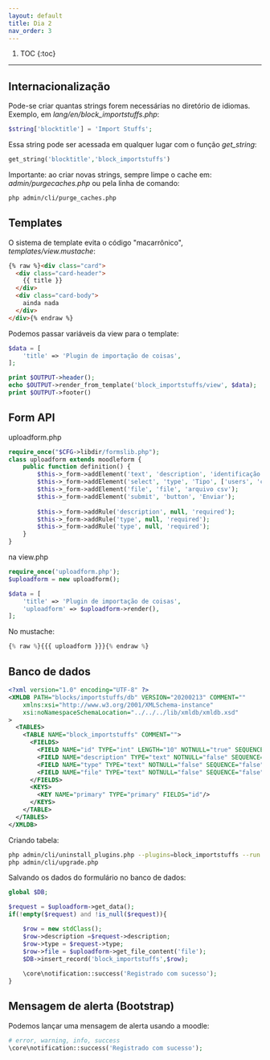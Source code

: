 ```yaml
---
layout: default
title: Dia 2
nav_order: 3
---
```

1. TOC
{:toc}
---

## Internacionalização

Pode-se criar quantas strings forem necessárias no diretório de idiomas.
Exemplo, em *lang/en/block_importstuffs.php*:

```php
$string['blocktitle'] = 'Import Stuffs';
```

Essa string pode ser acessada em qualquer lugar com o função *get_string*:

```php
get_string('blocktitle','block_importstuffs')
```

Importante: ao criar novas strings, sempre limpe o cache em: *admin/purgecaches.php* ou pela linha de comando:

```bash
php admin/cli/purge_caches.php
```

## Templates

O sistema de template evita o código "macarrônico", *templates/view.mustache*:

```html
{% raw %}<div class="card">
  <div class="card-header">
    {{ title }}
  </div>
  <div class="card-body">
    ainda nada
  </div>
</div>{% endraw %}
```

Podemos passar variáveis da view para o template:

```php
$data = [
    'title' => 'Plugin de importação de coisas',
];

print $OUTPUT->header();
echo $OUTPUT->render_from_template('block_importstuffs/view', $data);
print $OUTPUT->footer()
```

## Form API

uploadform.php

```php
require_once("$CFG->libdir/formslib.php");
class uploadform extends moodleform {
    public function definition() {
        $this->_form->addElement('text', 'description', 'identificação do arquivo:');
        $this->_form->addElement('select', 'type', 'Tipo', ['users', 'courses']);
        $this->_form->addElement('file', 'file', 'arquivo csv');
        $this->_form->addElement('submit', 'button', 'Enviar');
        
        $this->_form->addRule('description', null, 'required');
        $this->_form->addRule('type', null, 'required');
        $this->_form->addRule('type', null, 'required');
    }
}
```
na view.php

```php
require_once('uploadform.php');
$uploadform = new uploadform();

$data = [
    'title' => 'Plugin de importação de coisas',
    'uploadform' => $uploadform->render(),
];
```

No mustache:

```php
{% raw %}{{{ uploadform }}}{% endraw %}
```

## Banco de dados

```xml
<?xml version="1.0" encoding="UTF-8" ?>
<XMLDB PATH="blocks/importstuffs/db" VERSION="20200213" COMMENT=""
    xmlns:xsi="http://www.w3.org/2001/XMLSchema-instance"
    xsi:noNamespaceSchemaLocation="../../../lib/xmldb/xmldb.xsd"
>
  <TABLES>
    <TABLE NAME="block_importstuffs" COMMENT="">
      <FIELDS>
        <FIELD NAME="id" TYPE="int" LENGTH="10" NOTNULL="true" SEQUENCE="true"/>
        <FIELD NAME="description" TYPE="text" NOTNULL="false" SEQUENCE="false"/>
        <FIELD NAME="type" TYPE="text" NOTNULL="false" SEQUENCE="false"/>
        <FIELD NAME="file" TYPE="text" NOTNULL="false" SEQUENCE="false"/>
      </FIELDS>
      <KEYS>
        <KEY NAME="primary" TYPE="primary" FIELDS="id"/>
      </KEYS>
    </TABLE>
  </TABLES>
</XMLDB>
```

Criando tabela:

```bash
php admin/cli/uninstall_plugins.php --plugins=block_importstuffs --run
php admin/cli/upgrade.php
```

Salvando os dados do formulário no banco de dados:

```php
global $DB;

$request = $uploadform->get_data();
if(!empty($request) and !is_null($request)){

    $row = new stdClass();
    $row->description =$request->description;
    $row->type = $request->type;
    $row->file = $uploadform->get_file_content('file');
    $DB->insert_record('block_importstuffs',$row);
    
    \core\notification::success('Registrado com sucesso');
}
```

## Mensagem de alerta (Bootstrap)

Podemos lançar uma mensagem de alerta usando a moodle:

```php
# error, warning, info, success
\core\notification::success('Registrado com sucesso');
```





